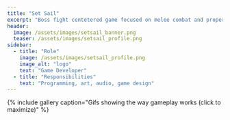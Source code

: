 ```yaml
---
title: "Set Sail"
excerpt: "Boss fight centetered game focused on melee combat and proper timing."
header:
  image: /assets/images/setsail_banner.png
  teaser: /assets/images/setsail_profile.png
sidebar:
  - title: "Role"
    image: /assets/images/setsail_profile.png
    image_alt: "logo"
    text: "Game Developer"
  - title: "Responsibilities"
    text: "Programming, art, audio, game design"
---
```


{% include gallery caption="Gifs showing the way gameplay works (click to maximize)" %}